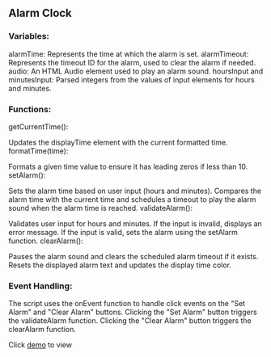 ## Alarm Clock

### Variables:
alarmTime: Represents the time at which the alarm is set.
alarmTimeout: Represents the timeout ID for the alarm, used to clear the alarm if needed.
audio: An HTML Audio element used to play an alarm sound.
hoursInput and minutesInput: Parsed integers from the values of input elements for hours and minutes.

### Functions:
getCurrentTime():

Updates the displayTime element with the current formatted time.
formatTime(time):

Formats a given time value to ensure it has leading zeros if less than 10.
setAlarm():

Sets the alarm time based on user input (hours and minutes).
Compares the alarm time with the current time and schedules a timeout to play the alarm sound when the alarm time is reached.
validateAlarm():

Validates user input for hours and minutes.
If the input is invalid, displays an error message.
If the input is valid, sets the alarm using the setAlarm function.
clearAlarm():

Pauses the alarm sound and clears the scheduled alarm timeout if it exists.
Resets the displayed alarm text and updates the display time color.

### Event Handling:
The script uses the onEvent function to handle click events on the "Set Alarm" and "Clear Alarm" buttons.
Clicking the "Set Alarm" button triggers the validateAlarm function.
Clicking the "Clear Alarm" button triggers the clearAlarm function.


Click [demo](https://mcguenette.github.io/alarm-clock/) to view
